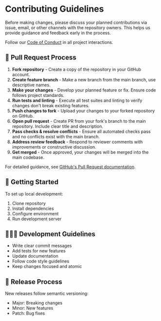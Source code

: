 # Contributing Guidelines

Before making changes, please discuss your planned contributions via issue, email, or other channels with the repository owners. This helps us provide guidance and feedback early in the process.

Follow our [Code of Conduct](./CODE_OF_CONDUCT.md) in all project interactions.

## 🤝 Pull Request Process

1. **Fork repository** - Create a copy of the repository in your GitHub account.
2. **Create feature branch** - Make a new branch from the main branch, use descriptive names.
3. **Make your changes** - Develop your planned feature or fix. Ensure code follows project standards.
4. **Run tests and linting** - Execute all test suites and linting to verify changes don't break existing features.
5. **Push changes to fork** - Upload your changes to your forked repository on GitHub.
6. **Open pull request** - Create PR from your fork's branch to the main repository. Include clear title and description.
7. **Pass checks & resolve conflicts** - Ensure all automated checks pass and no conflicts exist with the main branch.
8. **Address review feedback** - Respond to reviewer comments with improvements or constructive discussion.
9. **Get merged** - Once approved, your changes will be merged into the main codebase.

For detailed guidance, see [GitHub's Pull Request documentation][pull-requests-docs].

## 🏁 Getting Started

To set up local development:

1. Clone repository
2. Install dependencies
3. Configure environment
4. Run development server

## 🧑🏻‍💻 Development Guidelines

- Write clear commit messages
- Add tests for new features
- Update documentation
- Follow code style guidelines
- Keep changes focused and atomic

## 🚀 Release Process

New releases follow semantic versioning:
- Major: Breaking changes
- Minor: New features
- Patch: Bug fixes

[pull-requests-docs]: https://docs.github.com/en/pull-requests/collaborating-with-pull-requests/proposing-changes-to-your-work-with-pull-requests/creating-a-pull-request-from-a-fork
